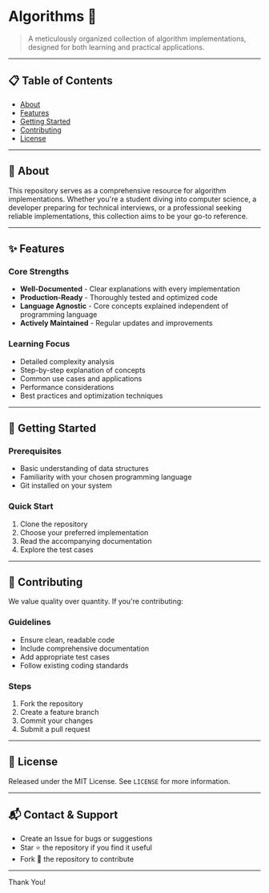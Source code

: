 # Algorithms 🚀

> A meticulously organized collection of algorithm implementations, designed for both learning and practical applications.

---

## 📋 Table of Contents
- [About](#about)
- [Features](#features)
- [Getting Started](#getting-started)
- [Contributing](#contributing)
- [License](#license)

---

## 📖 About

This repository serves as a comprehensive resource for algorithm implementations. Whether you're a student diving into computer science, a developer preparing for technical interviews, or a professional seeking reliable implementations, this collection aims to be your go-to reference.

---

## ✨ Features

### Core Strengths
- **Well-Documented** - Clear explanations with every implementation
- **Production-Ready** - Thoroughly tested and optimized code
- **Language Agnostic** - Core concepts explained independent of programming language
- **Actively Maintained** - Regular updates and improvements

### Learning Focus
- Detailed complexity analysis
- Step-by-step explanation of concepts
- Common use cases and applications
- Performance considerations
- Best practices and optimization techniques

---

## 🚀 Getting Started

### Prerequisites
- Basic understanding of data structures
- Familiarity with your chosen programming language
- Git installed on your system

### Quick Start
1. Clone the repository
2. Choose your preferred implementation
3. Read the accompanying documentation
4. Explore the test cases

---

## 👥 Contributing

We value quality over quantity. If you're contributing:

### Guidelines
- Ensure clean, readable code
- Include comprehensive documentation
- Add appropriate test cases
- Follow existing coding standards

### Steps
1. Fork the repository
2. Create a feature branch
3. Commit your changes
4. Submit a pull request

---

## 📜 License

Released under the MIT License. See `LICENSE` for more information.

---

## 📬 Contact & Support

- Create an Issue for bugs or suggestions
- Star ⭐ the repository if you find it useful
- Fork 🍴 the repository to contribute

---

Thank You!
